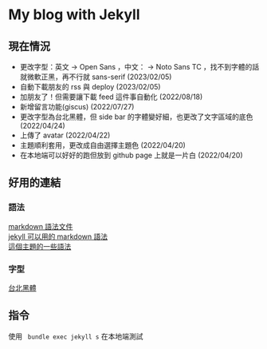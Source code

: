 # My blog with Jekyll

## 現在情況
- 更改字型：英文 -> Open Sans ，中文： -> Noto Sans TC ，找不到字體的話就微軟正黑，再不行就 sans-serif (2023/02/05)
- 自動下載朋友的 rss 與 deploy (2023/02/05)
- 加朋友了！但需要讓下載 feed 這件事自動化 (2022/08/18)
- 新增留言功能(giscus) (2022/07/27)
- 更改字型為台北黑體，但 side bar 的字體變好細，也更改了文字區域的底色 (2022/04/24)
- 上傳了 avatar (2022/04/22)
- 主題順利套用，更改成自由選擇主題色 (2022/04/20)
- 在本地端可以好好的跑但放到 github page 上就是一片白 (2022/04/20)

## 好用的連結
### 語法
[markdown 語法文件](https://markdown.tw/#em) <br>
[jekyll 可以用的 markdown 語法](https://www.markdownguide.org/tools/jekyll/)<br>
[這個主題的一些語法](https://chirpy.cotes.page/posts/write-a-new-post/)

### 字型
[台北黑體](https://sites.google.com/view/jtfoundry/)<br>

## 指令
使用 ` bundle exec jekyll s` 在本地端測試
